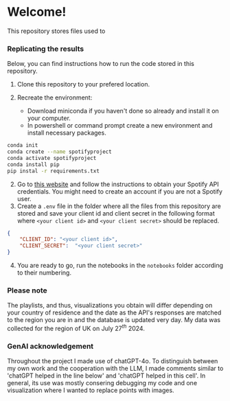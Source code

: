 # Welcome!
This repository stores files used to 

### Replicating the results
Below, you can find instructions how to run the code stored in this repository.

1. Clone this repository to your prefered location.

2. Recreate the environment:
    + Download miniconda if you haven't done so already and install it on your computer.
    + In powershell or command prompt create a new environment and install necessary packages.
```bash
conda init
conda create --name spotifyproject
conda activate spotifyproject
conda install pip
pip instal -r requirements.txt
```
2. Go to [this website](https://developer.spotify.com/documentation/web-api) and follow the instructions to obtain your Spotify API credentials. You might need to create an account if you are not a Spotify user.
3. Create a `.env` file in the folder where all the files from this repository are stored and save your client id and client secret in the following format where `<your client id>` and `<your client secret>` should be replaced. 
```json
{
    "CLIENT_ID": "<your client id>",
    "CLIENT_SECRET":  "<your client secret>"
}
```

4. You are ready to go, run the notebooks in the `notebooks` folder according to their numbering.

### Please note
The playlists, and thus, visualizations you obtain will differ depending on your country of residence and the date as the API's responses are matched to the region you are in and the database is updated very day. My data was collected for the region of UK on July $27^{th}$ 2024.


### GenAI acknowledgement
Throughout the project I made use of chatGPT-4o. To distinguish between my own work and the cooperation with the LLM, I made comments similar to 'chatGPT helped in the line below' and 'chatGPT helped in this cell'. In general, its use was mostly consering debugging my code and one visualization where I wanted to replace points with images.